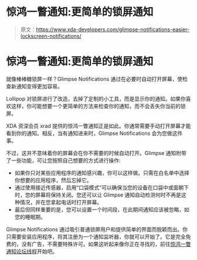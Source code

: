 # 惊鸿一瞥通知:更简单的锁屏通知

> 原文：<https://www.xda-developers.com/glimpse-notifications-easier-lockscreen-notifications/>

# 惊鸿一瞥通知:更简单的锁屏通知

就像棒棒糖锁屏一样？Glimpse Notifications 通过在必要时自动打开屏幕，使检查新通知变得更加容易。

Lollipop 对锁屏进行了改造，去掉了定制的小工具，而是显示你的通知。如果你喜欢这样，你可能想要一个更简单的方法来检查你的通知，而不会丢失你当前的锁屏。

XDA 资深会员 xrad 提供的惊鸿一瞥通知正是如此。你通常需要手动打开屏幕才能看到你的通知。相反，当有通知进来时，Glimpse Notifications 会为您做这件事。

不过，这并不意味着你的屏幕会在你不需要的时候自动打开。Glimpse 通知附带了一些功能，可让您按照自己想要的方式进行操作:

*   如果你只对某些应用程序的通知感兴趣，你可以这样做。只需在白名单中选择你想要的应用程序，然后忘掉它。
*   通过使用接近传感器，启用“口袋模式”可以确保当您的设备在口袋中或面朝下时，您的屏幕将保持关闭。您还可以让 Glimpse 通知自动检测何时不再是这种情况，并在您拿起电话时打开屏幕。
*   最后但同样重要的是，您可以设置一个时间段，在此期间通知应该被忽略，如您的睡眠期。

Glimpse Notifications 通过吸引普通锁屏用户和提供简单的界面而脱颖而出。你只需要安装应用程序，将其注册为一个通知监听器，你就可以开始了。它是完全免费的，没有广告，不需要特殊许可。如果这听起来像你正在寻找的，前往[惊鸿一瞥通知论坛线程](http://forum.xda-developers.com/android/apps-games/app-glimpse-notifications-t3090575)开始吧。